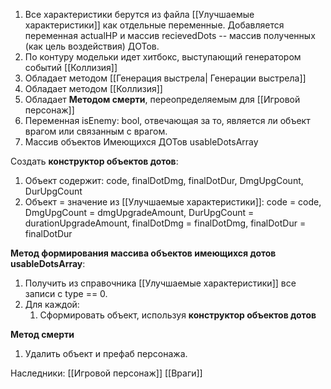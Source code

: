 1. Все характеристики берутся из файла [[Улучшаемые характеристики]] как отдельные переменные. Добавляется переменная actualHP и массив recievedDots -- массив полученных (как цель воздействия) ДОТов. 
2. По контуру модельки идет хитбокс, выступающий генератором событий [[Коллизия]]
3. Обладает методом [[Генерация выстрела| Генерации выстрела]]
4. Обладает методом [[Коллизия]]
5. Обладает **Методом смерти**, переопределяемым для [[Игровой персонаж]]
6. Переменная isEnemy: bool, отвечающая за то, является ли объект врагом или связанным с врагом.
7. Массив объектов Имеющихся ДОТов usableDotsArray

Создать **конструктор объектов дотов**: 
1. Объект содержит: code, finalDotDmg, finalDotDur, DmgUpgCount, DurUpgCount
2. Объект = значение из [[Улучшаемые характеристики]]: code = code, DmgUpgCount = dmgUpgradeAmount,  DurUpgCount = durationUpgradeAmount, finalDotDmg = finalDotDmg, finalDotDur = finalDotDur

**Метод формирования массива объектов имеющихся дотов usableDotsArray**:

1. Получить из справочника [[Улучшаемые характеристики]] все записи с type == 0.
2. Для каждой:
	1. Сформировать объект, используя **конструктор объектов дотов**
	




**Метод смерти**
1. Удалить объект и префаб персонажа.






Наследники:
[[Игровой персонаж]]
[[Враги]]
